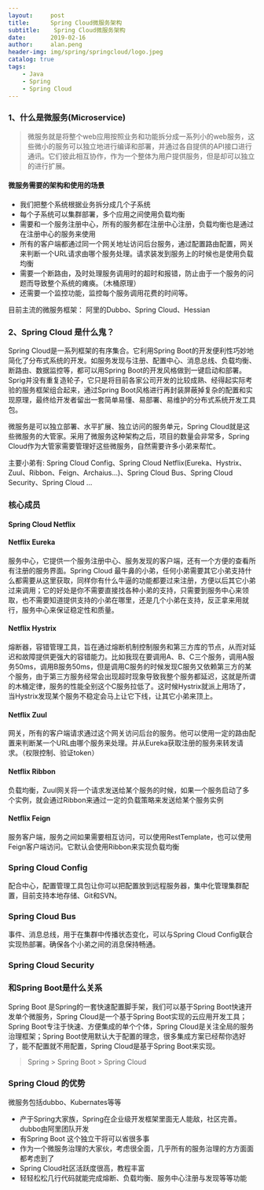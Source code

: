 ```yaml
---
layout:     post  
title:      Spring Cloud微服务架构  
subtitle:    Spring Cloud微服务架构  
date:       2019-02-16  
author:     alan.peng  
header-img: img/spring/springcloud/logo.jpeg  
catalog: true  
tags:
    - Java  
    - Spring  
    - Spring Cloud  
---
```


### 1、什么是微服务(Microservice)
> 微服务就是将整个web应用按照业务和功能拆分成一系列小的web服务，这些微小的服务可以独立地进行编译和部署，并通过各自提供的API接口进行通讯。它们彼此相互协作，作为一个整体为用户提供服务，但是却可以独立的进行扩展。

#### 微服务需要的架构和使用的场景
- 我们把整个系统根据业务拆分成几个子系统
- 每个子系统可以集群部署，多个应用之间使用负载均衡
- 需要和一个服务注册中心，所有的服务都在注册中心注册，负载均衡也是通过在注册中心的服务来使用
- 所有的客户端都通过同一个网关地址访问后台服务，通过配置路由配置，网关来判断一个URL请求由哪个服务处理。请求装发到服务上的时候也是使用负载均衡
- 需要一个断路由，及时处理服务调用时的超时和报错，防止由于一个服务的问题而导致整个系统的瘫痪。（木桶原理）
- 还需要一个监控功能，监控每个服务调用花费的时间等。

目前主流的微服务框架： 阿里的Dubbo、Spring Cloud、Hessian

### 2、Spring Cloud 是什么鬼？
Spring Cloud是一系列框架的有序集合。它利用Spring Boot的开发便利性巧妙地简化了分布式系统的开发。如服务发现与注册、配置中心、消息总线、负载均衡、断路由、数据监控等，都可以用Spring Boot的开发风格做到一键启动和部署。Sprig并没有重复造轮子，它只是将目前各家公司开发的比较成熟、经得起实际考验的服务框架组合起来，通过Spring Boot风格进行再封装屏蔽掉复杂的配置和实现原理，最终给开发者留出一套简单易懂、易部署、易维护的分布式系统开发工具包。

微服务是可以独立部署、水平扩展、独立访问的服务单元，Spring Cloud就是这些微服务的大管家。采用了微服务这种架构之后，项目的数量会非常多，Spring Cloud作为大管家需要管理好这些微服务，自然需要许多小弟来帮忙。

主要小弟有: Spring Cloud Config、Spring Cloud Netflix(Eureka、Hystrix、Zuul、Ribbon、Feign、Archaius...)、Spring Cloud Bus、Spring Cloud Security、Spring Cloud ...
### 核心成员
#### Spring Cloud Netflix
#### Netflix Eureka
服务中心，它提供一个服务注册中心、服务发现的客户端，还有一个方便的查看所有注册的服务界面。Spring Cloud 最牛鼻的小弟，任何小弟需要其它小弟支持什么都需要从这里获取，同样你有什么牛逼的功能都要过来注册，方便以后其它小弟过来调用；它的好处是你不需要直接找各种小弟的支持，只需要到服务中心来领取，也不需要知道提供支持的小弟在哪里，还是几个小弟在支持，反正拿来用就行，服务中心来保证稳定性和质量。
#### Netflix Hystrix
熔断器，容错管理工具，旨在通过熔断机制控制服务和第三方库的节点，从而对延迟和故障提供更强大的容错能力。比如我现在要调用A、B、C三个服务，调用A服务50ms，调用B服务50ms，但是调用C服务的时候发现C服务又依赖第三方的某个服务，由于第三方服务经常会出现超时现象导致我整个服务都延迟，这就是所谓的木桶定律，服务的性能全别这个C服务拉低了。这时候Hystrix就派上用场了，当Hystrix发现某个服务不稳定会马上让它下线，让其它小弟来顶上。
#### Netflix Zuul
网关，所有的客户端请求通过这个网关访问后台的服务。他可以使用一定的路由配置来判断某一个URL由哪个服务来处理。并从Eureka获取注册的服务来转发请求。（权限控制、验证token）
#### Netflix Ribbon
负载均衡，Zuul网关将一个请求发送给某个服务的时候，如果一个服务启动了多个实例，就会通过Ribbon来通过一定的负载策略来发送给某个服务实例
#### Netflix Feign
服务客户端，服务之间如果需要相互访问，可以使用RestTemplate，也可以使用Feign客户端访问。它默认会使用Ribbon来实现负载均衡

### Spring Cloud Config
配合中心，配置管理工具包让你可以把配置放到远程服务器，集中化管理集群配置，目前支持本地存储、Git和SVN。

### Spring Cloud Bus
事件、消息总线，用于在集群中传播状态变化，可以与Spring Cloud Config联合实现热部署。确保各个小弟之间的消息保持畅通。

### Spring Cloud Security


### 和Spring Boot是什么关系
Spring Boot 是Spring的一套快速配置脚手架，我们可以基于Spring Boot快速开发单个微服务，Spring Cloud是一个基于Spring Boot实现的云应用开发工具；Spring Boot专注于快速、方便集成的单个个体，Spring Cloud是关注全局的服务治理框架；Spring Boot使用默认大于配置的理念，很多集成方案已经帮你选好了，能不配置就不用配置，Spring Cloud是基于Spring Boot来实现。
> Spring > Spring Boot > Spring Cloud

### Spring Cloud 的优势
微服务包括dubbo、Kubernates等等
- 产于Spring大家族，Spring在企业级开发框架里面无人能敌，社区完善。dubbo由阿里团队开发
- 有Spring Boot 这个独立干将可以省很多事
- 作为一个微服务治理的大家伙，考虑很全面，几乎所有的服务治理的方方面面都考虑到了
- Spring Cloud社区活跃度很高，教程丰富
- 轻轻松松几行代码就能完成熔断、负载均衡、服务中心注册与发现等等功能




